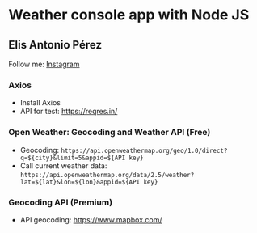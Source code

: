 # Weather console app with Node JS

## Elis Antonio Pérez
Follow me: [Instagram](https://www.instagram.com/elisperezmusic)


### Axios
- Install Axios
- API for test: https://reqres.in/


### Open Weather: Geocoding and Weather API (Free)
- Geocoding: `https://api.openweathermap.org/geo/1.0/direct?q=${city}&limit=5&appid=${API key}`
- Call current weather data: `https://api.openweathermap.org/data/2.5/weather?lat=${lat}&lon=${lon}&appid=${API key}`

### Geocoding API (Premium)
- API geocoding: https://www.mapbox.com/